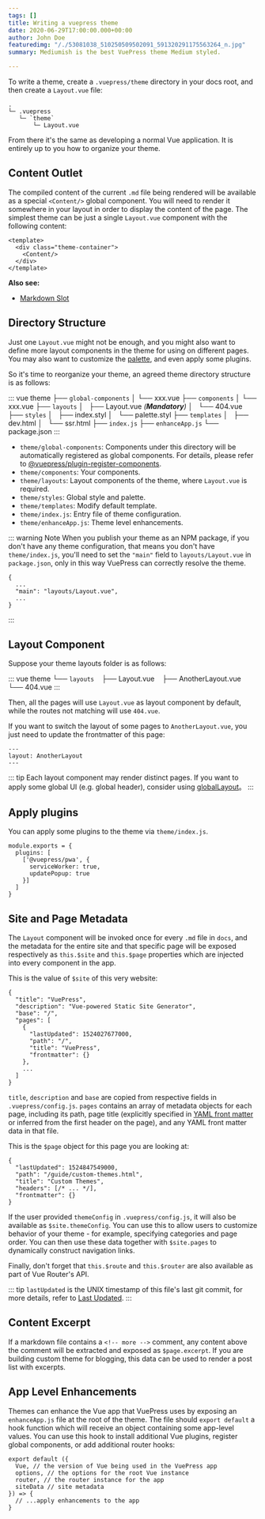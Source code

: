 ```yaml
---
tags: []
title: Writing a vuepress theme
date: 2020-06-29T17:00:00.000+00:00
author: John Doe
featuredimg: "/./53081038_510250509502091_591320291175563264_n.jpg"
summary: Mediumish is the best VuePress theme Medium styled.

---
```

To write a theme, create a `.vuepress/theme` directory in your docs root, and then create a `Layout.vue` file:

    .
    └─ .vuepress
       └─ `theme`
           └─ Layout.vue

From there it's the same as developing a normal Vue application. It is entirely up to you how to organize your theme.

## Content Outlet

The compiled content of the current `.md` file being rendered will be available as a special `<Content/>` global component. You will need to render it somewhere in your layout in order to display the content of the page. The simplest theme can be just a single `Layout.vue` component with the following content:

    <template>
      <div class="theme-container">
        <Content/>
      </div>
    </template>

**Also see:**

* [Markdown Slot](../guide/markdown-slot.md)

## Directory Structure

Just one `Layout.vue` might not be enough, and you might also want to define more layout components in the theme for using on different pages. You may also want to customize the [palette](../config/README.md#palette-styl), and even apply some plugins.

So it's time to reorganize your theme, an agreed theme directory structure is as follows:

::: vue theme ├── `global-components` │   └── xxx.vue ├── `components` │   └── xxx.vue ├── `layouts` │   ├── Layout.vue _(**Mandatory**)_ │   └── 404.vue ├── `styles` │   ├── index.styl │   └── palette.styl ├── `templates` │   ├── dev.html │   └── ssr.html ├── `index.js` ├── `enhanceApp.js` └── package.json :::

* `theme/global-components`: Components under this directory will be automatically registered as global components. For details, please refer to [@vuepress/plugin-register-components](https://github.com/vuejs/vuepress/tree/master/packages/@vuepress/plugin-register-components).
* `theme/components`: Your components.
* `theme/layouts`: Layout components of the theme, where `Layout.vue` is required.
* `theme/styles`: Global style and palette.
* `theme/templates`: Modify default template.
* `theme/index.js`: Entry file of theme configuration.
* `theme/enhanceApp.js`: Theme level enhancements.

::: warning Note When you publish your theme as an NPM package, if you don't have any theme configuration, that means you don't have `theme/index.js`, you'll need to set the `"main"` field  to `layouts/Layout.vue` in `package.json`, only in this way VuePress can correctly resolve the theme.

    {
      ...
      "main": "layouts/Layout.vue",
      ...
    }

:::

## Layout Component

Suppose your theme layouts folder is as follows:

::: vue theme └── `layouts`    ├── Layout.vue    ├── AnotherLayout.vue    └── 404.vue :::

Then, all the pages will use `Layout.vue` as layout component by default, while the routes not matching will use `404.vue`.

If you want to switch the layout of some pages to `AnotherLayout.vue`, you just need to update the frontmatter of this page:

    ---
    layout: AnotherLayout
    ---

::: tip Each layout component may render distinct pages. If you want to apply some global UI (e.g. global header), consider using [globalLayout](./option-api.md#globallayout)。 :::

## Apply plugins

You can apply some plugins to the theme via `theme/index.js`.

    module.exports = {
      plugins: [
        ['@vuepress/pwa', { 
          serviceWorker: true,
          updatePopup: true
        }]
      ]
    }

## Site and Page Metadata

The `Layout` component will be invoked once for every `.md` file in `docs`, and the metadata for the entire site and that specific page will be exposed respectively as `this.$site` and `this.$page` properties which are injected into every component in the app.

This is the value of `$site` of this very website:

    {
      "title": "VuePress",
      "description": "Vue-powered Static Site Generator",
      "base": "/",
      "pages": [
        {
          "lastUpdated": 1524027677000,
          "path": "/",
          "title": "VuePress",
          "frontmatter": {}
        },
        ...
      ]
    }

`title`, `description` and `base` are copied from respective fields in `.vuepress/config.js`. `pages` contains an array of metadata objects for each page, including its path, page title (explicitly specified in [YAML front matter](../guide/markdown.md#front-matter) or inferred from the first header on the page), and any YAML front matter data in that file.

This is the `$page` object for this page you are looking at:

    {
      "lastUpdated": 1524847549000,
      "path": "/guide/custom-themes.html",
      "title": "Custom Themes",
      "headers": [/* ... */],
      "frontmatter": {}
    }

If the user provided `themeConfig` in `.vuepress/config.js`, it will also be available as `$site.themeConfig`. You can use this to allow users to customize behavior of your theme - for example, specifying categories and page order. You can then use these data together with `$site.pages` to dynamically construct navigation links.

Finally, don't forget that `this.$route` and `this.$router` are also available as part of Vue Router's API.

::: tip `lastUpdated` is the UNIX timestamp of this file's last git commit, for more details, refer to [Last Updated](../theme/default-theme-config.md#last-updated). :::

## Content Excerpt

If a markdown file contains a `<!-- more -->` comment, any content above the comment will be extracted and exposed as `$page.excerpt`. If you are building custom theme for blogging, this data can be used to render a post list with excerpts.

## App Level Enhancements

Themes can enhance the Vue app that VuePress uses by exposing an `enhanceApp.js` file at the root of the theme. The file should `export default` a hook function which will receive an object containing some app-level values. You can use this hook to install additional Vue plugins, register global components, or add additional router hooks:

    export default ({
      Vue, // the version of Vue being used in the VuePress app
      options, // the options for the root Vue instance
      router, // the router instance for the app
      siteData // site metadata
    }) => {
      // ...apply enhancements to the app
    }